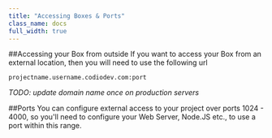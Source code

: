 ```yaml
---
title: "Accessing Boxes & Ports"
class_name: docs
full_width: true
---
```


##Accessing your Box from outside
If you want to access your Box from an external location, then you will need to use the following url

    projectname.username.codiodev.com:port
    
*TODO: update domain name once on production servers*
    
##Ports
You can configure external access to your project over ports 1024 - 4000, so you'll need to configure your Web Server, Node.JS etc., to use a port within this range.

